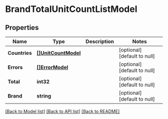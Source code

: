 # BrandTotalUnitCountListModel

## Properties
Name | Type | Description | Notes
------------ | ------------- | ------------- | -------------
**Countries** | [**[]UnitCountModel**](UnitCountModel.md) |  | [optional] [default to null]
**Errors** | [**[]ErrorModel**](ErrorModel.md) |  | [optional] [default to null]
**Total** | **int32** |  | [optional] [default to null]
**Brand** | **string** |  | [optional] [default to null]

[[Back to Model list]](../README.md#documentation-for-models) [[Back to API list]](../README.md#documentation-for-api-endpoints) [[Back to README]](../README.md)

